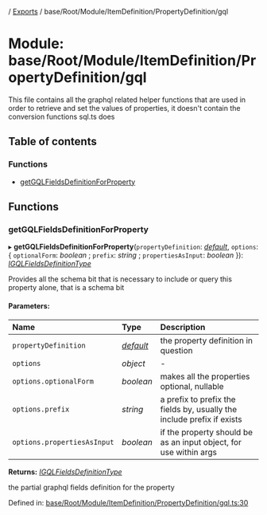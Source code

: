 [](../README.md) / [Exports](../modules.md) / base/Root/Module/ItemDefinition/PropertyDefinition/gql

# Module: base/Root/Module/ItemDefinition/PropertyDefinition/gql

This file contains all the graphql related helper functions that are used in order to
retrieve and set the values of properties, it doesn't contain the conversion functions
sql.ts does

## Table of contents

### Functions

- [getGQLFieldsDefinitionForProperty](base_root_module_itemdefinition_propertydefinition_gql.md#getgqlfieldsdefinitionforproperty)

## Functions

### getGQLFieldsDefinitionForProperty

▸ **getGQLFieldsDefinitionForProperty**(`propertyDefinition`: [*default*](../classes/base_root_module_itemdefinition_propertydefinition.default.md), `options`: { `optionalForm`: *boolean* ; `prefix`: *string* ; `propertiesAsInput`: *boolean*  }): [*IGQLFieldsDefinitionType*](../interfaces/base_root_gql.igqlfieldsdefinitiontype.md)

Provides all the schema bit that is necessary to include or query
this property alone, that is a schema bit

#### Parameters:

Name | Type | Description |
:------ | :------ | :------ |
`propertyDefinition` | [*default*](../classes/base_root_module_itemdefinition_propertydefinition.default.md) | the property definition in question   |
`options` | *object* | - |
`options.optionalForm` | *boolean* | makes all the properties optional, nullable   |
`options.prefix` | *string* | a prefix to prefix the fields by, usually the include prefix if exists   |
`options.propertiesAsInput` | *boolean* | if the property should be as an input object, for use within args   |

**Returns:** [*IGQLFieldsDefinitionType*](../interfaces/base_root_gql.igqlfieldsdefinitiontype.md)

the partial graphql fields definition for the property

Defined in: [base/Root/Module/ItemDefinition/PropertyDefinition/gql.ts:30](https://github.com/onzag/itemize/blob/3efa2a4a/base/Root/Module/ItemDefinition/PropertyDefinition/gql.ts#L30)
